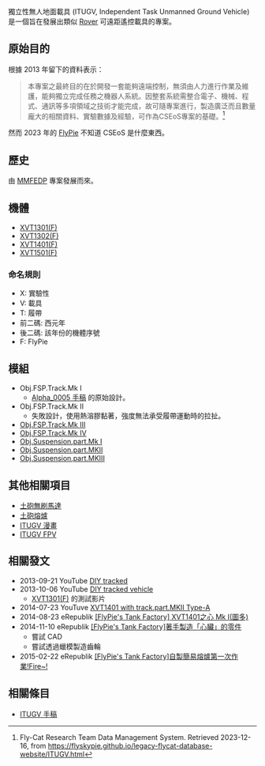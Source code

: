 獨立性無人地面載具 (ITUGV, Independent Task Unmanned Ground Vehicle) 是一個旨在發展出類似 [Rover](https://en.wikipedia.org/wiki/Rover_(space_exploration)) 可遠距遙控載具的專案。

## 原始目的

根據 2013 年留下的資料表示：

> 本專案之最終目的在於開發一套能夠遠端控制，無須由人力進行作業及維護，能夠獨立完成任務之機器人系統。因整套系統需整合電子、機械、程式、通訊等多項領域之技術才能完成，故可隨專案進行，製造廣泛而且數量龐大的相關資料、實驗數據及經驗，可作為CSEoS專案的基礎。[^legacy-flycat-database-website]

然而 2023 年的 [FlyPie](#FlyPie) 不知道 CSEoS 是什麼東西。

## 歷史

由 [MMFEDP](#Project:MMFEDP) 專案發展而來。

## 機體

- [XVT1301(F)](<#XVT1301(F)>)
- [XVT1302(F)](<#XVT1302(F)>)
- [XVT1401(F)](<#XVT1401(F)>)
- [XVT1501(F)](<#XVT1501(F)>)

### 命名規則

- X: 實驗性
- V: 載具
- T: 履帶
- 前二碼: 西元年
- 後二碼: 該年份的機體序號
- F: FlyPie

## 模組

- Obj.FSP.Track.Mk I
  - [Alpha_0005 手稿](<#MMFEDP 手稿>) 的原始設計。
- Obj.FSP.Track.Mk II
  - 失敗設計，使用熱溶膠黏著，強度無法承受履帶運動時的拉扯。
- [Obj.FSP.Track.Mk III](<#Obj.FSP.Track.Mk III>)
- [Obj.FSP.Track.Mk IV](<#Obj.FSP.Track.Mk IV>)
- [Obj.Suspension.part.Mk I](<#Obj.Suspension.part.Mk I>)
- [Obj.Suspension.part.MKII](<#Obj.Suspension.part.MKII>)
- [Obj.Suspension.part.MKIII](<#Obj.Suspension.part.MKIII>)

## 其他相關項目

- [土砲無刷馬達](#土砲無刷馬達)
- [土砲熔爐](#土砲熔爐)
- [ITUGV 漫畫](<#ITUGV 漫畫>)
- [ITUGV FPV](<#ITUGV FPV>)

## 相關發文

- 2013-09-21 YouTube [DIY tracked](https://youtu.be/pF716-NLuDY)
- 2013-10-06 YouTube [DIY tracked vehicle](https://youtu.be/QPnG9CQunZs)
  - [XVT1301(F)](<#XVT1301(F)>) 的測試影片
- 2014-07-23 YouTuve [XVT1401 with track.part.MKII Type-A](https://youtu.be/-G7ZODpzspA)
- 2014-08-23 eRepublik [[FlyPie's Tank Factory] XVT1401之心 Mk I(圖多)](https://www.erepublik.com/en/article/-flypie-039-s-tank-factory-xvt1401-mk-i--2430564/1/20)
- 2014-11-10 eRepublik [[FlyPie's Tank Factory]著手製造「心臟」的零件](https://www.erepublik.com/en/article/-flypie-s-tank-factory--2465802)
  - 嘗試 CAD
  - 嘗試透過蠟模製造齒輪
- 2015-02-22 eRepublik [[FlyPie's Tank Factory]自製簡易熔爐第一次作業!Fire~!](https://www.erepublik.com/en/article/-flypie-s-tank-factory-fire--2499616/1/20)


## 相關條目

- [ITUGV 手稿](<#ITUGV 手稿>)

[^legacy-flycat-database-website]: Fly-Cat Research Team Data Management System. Retrieved 2023-12-16, from https://flyskypie.github.io/legacy-flycat-database-website/ITUGV.html